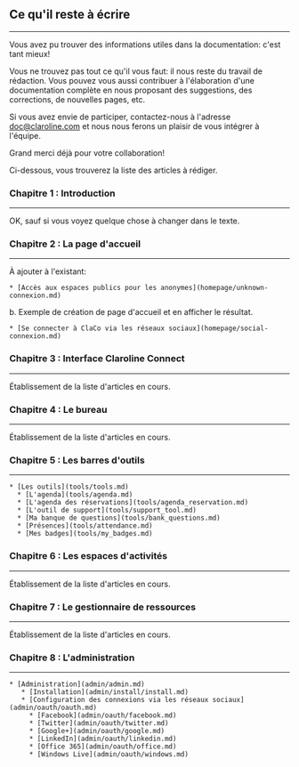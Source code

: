 ## Ce qu'il reste à écrire

---

Vous avez pu trouver des informations utiles dans la documentation: c'est tant mieux!

Vous ne trouvez pas tout ce qu'il vous faut: il nous reste du travail de rédaction. Vous pouvez vous aussi contribuer à l'élaboration d'une documentation complète en nous proposant des suggestions, des corrections, de nouvelles pages, etc.

Si vous avez envie de participer, contactez-nous à l'adresse  <doc@claroline.com> et nous nous ferons un plaisir de vous intégrer à l'équipe.

Grand merci déjà pour votre collaboration!

Ci-dessous, vous trouverez la liste des articles à rédiger.


### Chapitre 1 : Introduction

---

OK, sauf si vous voyez quelque chose à changer dans le texte.

### Chapitre 2 : La page d'accueil

---
À ajouter à l'existant:

    * [Accès aux espaces publics pour les anonymes](homepage/unknown-connexion.md)

b. Exemple de création de page d'accueil et en afficher le résultat.

    * [Se connecter à ClaCo via les réseaux sociaux](homepage/social-connexion.md)



### Chapitre 3 : Interface Claroline Connect

---
Établissement de la liste d'articles en cours. 

### Chapitre 4 : Le bureau

---
Établissement de la liste d'articles en cours. 

### Chapitre 5 : Les barres d'outils

---
    * [Les outils](tools/tools.md)
      * [L'agenda](tools/agenda.md)
      * [L'agenda des réservations](tools/agenda_reservation.md)
      * [L'outil de support](tools/support_tool.md)
      * [Ma banque de questions](tools/bank_questions.md)
      * [Présences](tools/attendance.md)
      * [Mes badges](tools/my_badges.md)

### Chapitre 6 : Les espaces d'activités

---
Établissement de la liste d'articles en cours. 

### Chapitre 7 : Le gestionnaire de ressources

---
Établissement de la liste d'articles en cours. 

### Chapitre 8 : L'administration

---

    * [Administration](admin/admin.md)
       * [Installation](admin/install/install.md)
       * [Configuration des connexions via les réseaux sociaux](admin/oauth/oauth.md)
         * [Facebook](admin/oauth/facebook.md)
         * [Twitter](admin/oauth/twitter.md)
         * [Google+](admin/oauth/google.md)
         * [LinkedIn](admin/oauth/linkedin.md)
         * [Office 365](admin/oauth/office.md)
         * [Windows Live](admin/oauth/windows.md)

         


